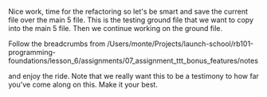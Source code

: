 Nice work, time for the refactoring so let's be smart and save the current file over the main 5 file. This is the testing ground file that we want to copy into the main 5 file. Then we continue working on the ground file.

Follow the breadcrumbs from /Users/monte/Projects/launch-school/rb101-programming-foundations/lesson_6/assignments/07_assignment_ttt_bonus_features/notes

and enjoy the ride. Note that we really want this to be a testimony to how far you've come along on this. Make it your best.
